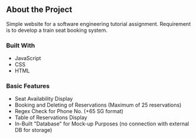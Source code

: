 ## About the Project

Simple website for a software engineering tutorial assignment. Requirement is to develop a train seat booking system.

### Built With
* JavaScript
* CSS
* HTML

### Basic Features
* Seat Availability Display
* Booking and Deleting of Reservations (Maximum of 25 reservations)
* Regex Check for Phone No. (+65 SG format)
* Table of Reservations Display 
* In-Built "Database" for Mock-up Purposes (no connection with external DB for storage)
